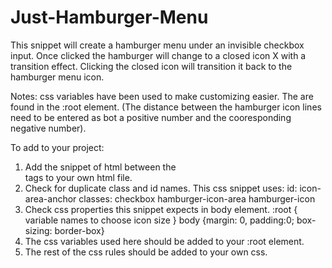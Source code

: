# Just-Hamburger-Menu
This snippet will create a hamburger menu under an invisible checkbox input.
Once clicked the hamburger will change to a closed icon X with a transition
effect.  Clicking the closed icon will transition it back to the hamburger menu icon.

Notes: css variables have been used to make customizing easier.  The are found
in the :root element.  (The distance between the hamburger icon lines need
to be entered as bot a positive number and the cooresponding negative number).

To add to your project:
1. Add the snippet of html between the <nav> tags to your own html file.
2. Check for duplicate class and id names.
    This css snippet uses:
        id:
            icon-area-anchor
        classes:
            checkbox
            hamburger-icon-area
            hamburger-icon
3. Check css properties this snippet expects in body element.
    :root { variable names to choose icon size }
    body {margin: 0, padding:0; box-sizing: border-box}
4. The css variables used here should be added to your :root element.
5. The rest of the css rules should be added to your own css.

